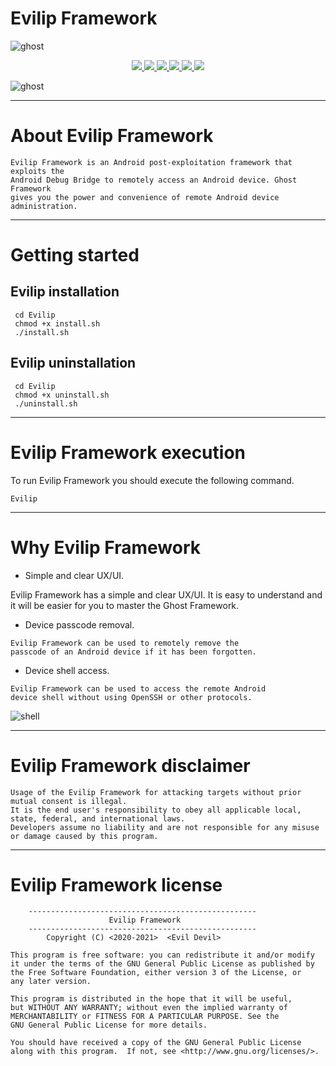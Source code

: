 # Evilip Framework

![ghost](https://user-images.githubusercontent.com/54115104/74161285-c0339000-4c2f-11ea-8c8a-5673cc70a786.jpeg)

<p align="center">
  <a href="http://entynetproject.simplesite.com/">
    <img src="https://img.shields.io/badge/entynetproject-Ivan%20Nikolsky-blue.svg">
  </a> 
  <a href="https://github.com/entynetproject/ghost/releases">
    <img src="https://img.shields.io/github/release/entynetproject/ghost.svg">
  </a>
  <a href="https://wikipedia.org/wiki/Python_(programming_language)">
    <img src="https://img.shields.io/badge/language-python-blue.svg">
 </a>
  <a href="https://github.com/entynetproject/ghost/issues?q=is%3Aissue+is%3Aclosed">
      <img src="https://img.shields.io/github/issues/entynetproject/ghost.svg">
  </a>
  <a href="https://github.com/entynetproject/ghost/wiki">
      <img src="https://img.shields.io/badge/wiki%20-ghost-lightgrey.svg">
 </a>
  <a href="https://twitter.com/entynetproject">
    <img src="https://img.shields.io/badge/twitter-entynetproject-blue.svg">
 </a>
</p>

![ghost](https://user-images.githubusercontent.com/54115104/83800104-922afd80-a6af-11ea-94c8-224550d0db1e.png)

---

# About Evilip Framework

```
Evilip Framework is an Android post-exploitation framework that exploits the
Android Debug Bridge to remotely access an Android device. Ghost Framework
gives you the power and convenience of remote Android device administration.
```

---

# Getting started

## Evilip installation

```
 cd Evilip
 chmod +x install.sh
 ./install.sh
```

## Evilip uninstallation

```
 cd Evilip
 chmod +x uninstall.sh
 ./uninstall.sh
```

---

# Evilip Framework execution

To run Evilip Framework you should
execute the following command.

```
Evilip
```

---

# Why Evilip Framework

- Simple and clear UX/UI.

Evilip Framework has a simple and clear UX/UI.
It is easy to understand and it will be easier
for you to master the Ghost Framework.

- Device passcode removal.

```
Evilip Framework can be used to remotely remove the
passcode of an Android device if it has been forgotten.
```

- Device shell access.

```
Evilip Framework can be used to access the remote Android
device shell without using OpenSSH or other protocols.
```

![shell](https://user-images.githubusercontent.com/54115104/83800108-92c39400-a6af-11ea-8963-5714aaf40756.png)

---

# Evilip Framework disclaimer

```
Usage of the Evilip Framework for attacking targets without prior mutual consent is illegal.
It is the end user's responsibility to obey all applicable local, state, federal, and international laws.
Developers assume no liability and are not responsible for any misuse or damage caused by this program.
```

---

# Evilip Framework license

```
    ---------------------------------------------------
                      Evilip Framework
    ---------------------------------------------------
        Copyright (C) <2020-2021>  <Evil Devil>

This program is free software: you can redistribute it and/or modify
it under the terms of the GNU General Public License as published by
the Free Software Foundation, either version 3 of the License, or
any later version.

This program is distributed in the hope that it will be useful,
but WITHOUT ANY WARRANTY; without even the implied warranty of
MERCHANTABILITY or FITNESS FOR A PARTICULAR PURPOSE. See the
GNU General Public License for more details.

You should have received a copy of the GNU General Public License
along with this program.  If not, see <http://www.gnu.org/licenses/>.
```
